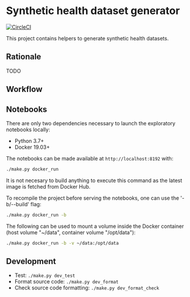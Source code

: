 # Synthetic health dataset generator

[![CircleCI](https://circleci.com/gh/hchauvin/generator/tree/master.svg?style=svg)](https://circleci.com/gh/hchauvin/generator/tree/master)

This project contains helpers to generate synthetic health datasets.

## Rationale

TODO

## Workflow

## Notebooks

There are only two dependencies necessary to launch the exploratory notebooks locally:

- Python 3.7+
- Docker 19.03+

The notebooks can be made available at `http://localhost:8192` with:

```bash
./make.py docker_run
```

It is not necesary to build anything to execute this command as the latest image is
fetched from Docker Hub.

To recompile the project before serving the notebooks, one can use the '-b/--build' flag:

```bash
./make.py docker_run -b
```

The following can be used to mount a volume inside the Docker container
(host volume "~/data", container volume "/opt/data"):

```bash
./make.py docker_run -b -v ~/data:/opt/data
```

## Development

- Test: `./make.py dev_test`
- Format source code: `./make.py dev_format`
- Check source code formatting: `./make.py dev_format_check`

